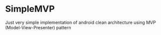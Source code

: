 # SimpleMVP
Just very simple implementation of android clean architecture using MVP (Model-View-Presenter) pattern
